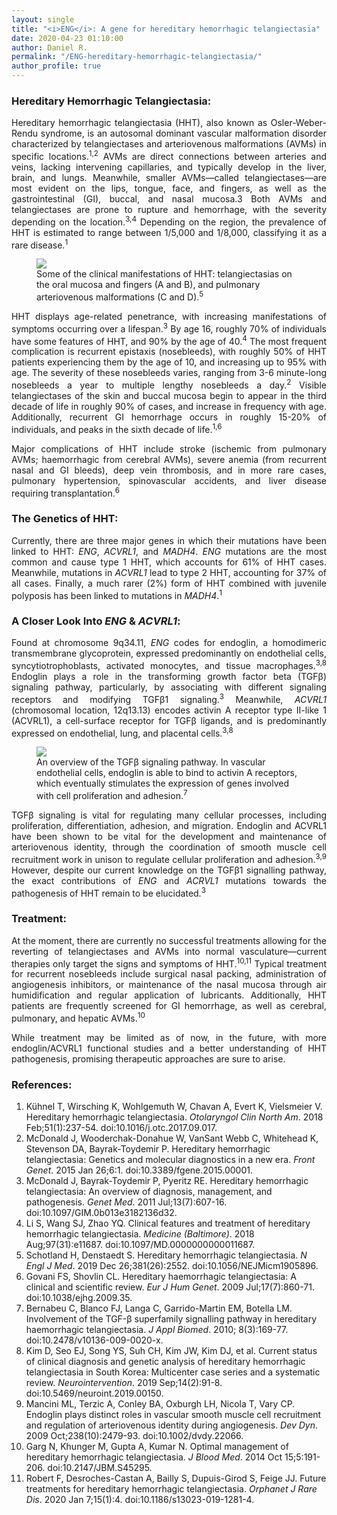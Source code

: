 ```yaml
---
layout: single
title: "<i>ENG</i>: A gene for hereditary hemorrhagic telangiectasia"
date: 2020-04-23 01:10:00
author: Daniel R.
permalink: "/ENG-hereditary-hemorrhagic-telangiectasia/"
author_profile: true
---
```

### Hereditary Hemorrhagic Telangiectasia:

<div style="text-align: justify"><p> Hereditary hemorrhagic telangiectasia (HHT), also known as Osler-Weber-Rendu syndrome, is an autosomal dominant vascular malformation disorder characterized by telangiectases and arteriovenous malformations (AVMs) in specific locations.<sup>1,2</sup> AVMs are direct connections between arteries and veins, lacking intervening capillaries, and typically develop in the liver, brain, and lungs. Meanwhile, smaller AVMs—called telangiectases—are most evident on the lips, tongue, face, and fingers, as well as the gastrointestinal (GI), buccal, and nasal mucosa.3 Both AVMs and telangiectases are prone to rupture and hemorrhage, with the severity depending on the location.<sup>3,4</sup> Depending on the region, the prevalence of HHT is estimated to range between 1/5,000 and 1/8,000, classifying it as a rare disease.<sup>1</sup></p></div>

<figure>
  <img src="https://www.nejm.org/na101/home/literatum/publisher/mms/journals/content/nejm/2019/nejm_2019.381.issue-26/nejmicm1905896/20191220/images/img_large/nejmicm1905896_f1.jpeg">
    <figcaption>Some of the clinical manifestations of HHT: telangiectasias on the oral mucosa and fingers (A and B), and pulmonary arteriovenous malformations (C and D).<sup>5</sup></figcaption>
</figure>

<div style="text-align: justify"><p>HHT displays age-related penetrance, with increasing manifestations of symptoms occurring over a lifespan.<sup>3</sup> By age 16, roughly 70% of individuals have some features of HHT, and 90% by the age of 40.<sup>4</sup> The most frequent complication is recurrent epistaxis (nosebleeds), with roughly 50% of HHT patients experiencing them by the age of 10, and increasing up to 95% with age. The severity of these nosebleeds varies, ranging from 3-6 minute-long nosebleeds a year to multiple lengthy nosebleeds a day.<sup>2</sup> Visible telangiectases of the skin and buccal mucosa begin to appear in the third decade of life in roughly 90% of cases, and increase in frequency with age. Additionally, recurrent GI hemorrhage occurs in roughly 15-20% of individuals, and peaks in the sixth decade of life.<sup>1,6</sup></p>

<p>Major complications of HHT include stroke (ischemic from pulmonary AVMs; haemorrhagic from cerebral AVMs), severe anemia (from recurrent nasal and GI bleeds), deep vein thrombosis, and in more rare cases, pulmonary hypertension, spinovascular accidents, and liver disease requiring transplantation.<sup>6</sup></p></div>

### The Genetics of HHT:

<div style="text-align: justify"><p>Currently, there are three major genes in which their mutations have been linked to HHT: <i>ENG</i>, <i>ACVRL1</i>, and <i>MADH4</i>. <i>ENG</i> mutations are the most common and cause type 1 HHT, which accounts for 61% of HHT cases. Meanwhile, mutations in <i>ACVRL1</i> lead to type 2 HHT, accounting for 37% of all cases. Finally, a much rarer (2%) form of HHT combined with juvenile polyposis has been linked to mutations in <i>MADH4</i>.<sup>1</sup></p></div>

### A Closer Look Into _ENG_ & _ACVRL1_:

<div style="text-align: justify"><p>Found at chromosome 9q34.11, <i>ENG</i> codes for endoglin, a homodimeric transmembrane glycoprotein, expressed predominantly on endothelial cells, syncytiotrophoblasts, activated monocytes, and tissue macrophages.<sup>3,8</sup> Endoglin plays a role in the transforming growth factor beta (TGFβ) signaling pathway, particularly, by associating with different signaling receptors and modifying TGFβ1 signaling.<sup>3</sup> Meanwhile, <i>ACVRL1</i> (chromosomal location, 12q13.13) encodes activin A receptor type II-like 1 (ACVRL1), a cell-surface receptor for TGFβ ligands, and is predominantly expressed on endothelial, lung, and placental cells.<sup>3,8</sup></p></div>

<figure>
  <img src="https://ars.els-cdn.com/content/image/1-s2.0-S1214021X14600302-gr2.jpg">
    <figcaption>An overview of the TGFβ signaling pathway. In vascular endothelial cells, endoglin is able to bind to activin A receptors, which eventually stimulates the expression of genes involved with cell proliferation and adhesion.<sup>7</sup></figcaption>
</figure>

<div style="text-align: justify"><p>TGFβ signaling is vital for regulating many cellular processes, including proliferation, differentiation, adhesion, and migration. Endoglin and ACVRL1 have been shown to be vital for the development and maintenance of arteriovenous identity, through the coordination of smooth muscle cell recruitment work in unison to regulate cellular proliferation and adhesion.<sup>3,9</sup> However, despite our current knowledge on the TGFβ1 signalling pathway, the exact contributions of <i>ENG</i> and <i>ACRVL1</i> mutations towards the pathogenesis of HHT remain to be elucidated.<sup>3</sup></p></div>

### Treatment:

<div style="text-align: justify"><p>At the moment, there are currently no successful treatments allowing for the reverting of telangiectases and AVMs into normal vasculature—current therapies only target the signs and symptoms of HHT.<sup>10,11</sup> Typical treatment for recurrent nosebleeds include surgical nasal packing, administration of angiogenesis inhibitors, or maintenance of the nasal mucosa through air humidification and regular application of lubricants. Additionally, HHT patients are frequently screened for GI hemorrhage, as well as cerebral, pulmonary, and hepatic AVMs.<sup>10</sup></p>

<p>While treatment may be limited as of now, in the future, with more endoglin/ACVRL1 functional studies and a better understanding of HHT pathogenesis, promising therapeutic approaches are sure to arise.</p></div>

### References:
1. Kühnel T, Wirsching K, Wohlgemuth W, Chavan A, Evert K, Vielsmeier V. Hereditary hemorrhagic telangiectasia. _Otolaryngol Clin North Am_. 2018 Feb;51(1):237-54. doi:10.1016/j.otc.2017.09.017.
2. McDonald J, Wooderchak-Donahue W, VanSant Webb C, Whitehead K, Stevenson DA, Bayrak-Toydemir P. Hereditary hemorrhagic telangiectasia: Genetics and molecular diagnostics in a new era. _Front Genet_. 2015 Jan 26;6:1. doi:10.3389/fgene.2015.00001.
3. McDonald J, Bayrak-Toydemir P, Pyeritz RE. Hereditary hemorrhagic telangiectasia: An overview of diagnosis, management, and pathogenesis. _Genet Med_. 2011 Jul;13(7):607-16. doi:10.1097/GIM.0b013e3182136d32.
4. Li S, Wang SJ, Zhao YQ. Clinical features and treatment of hereditary hemorrhagic telangiectasia. _Medicine (Baltimore)_. 2018 Aug;97(31):e11687. doi:10.1097/MD.0000000000011687.
5. Schotland H, Denstaedt S. Hereditary hemorrhagic telangiectasia. _N Engl J Med_. 2019 Dec 26;381(26):2552. doi:10.1056/NEJMicm1905896.
6. Govani FS, Shovlin CL. Hereditary haemorrhagic telangiectasia: A clinical and scientific review. _Eur J Hum Genet_. 2009 Jul;17(7):860-71. doi:10.1038/ejhg.2009.35.
7. Bernabeu C, Blanco FJ, Langa C, Garrido-Martin EM, Botella LM. Involvement of the TGF-β superfamily signalling pathway in hereditary haemorrhagic telangiectasia. _J Appl Biomed_. 2010; 8(3):169-77. doi:10.2478/v10136-009-0020-x.
8. Kim D, Seo EJ, Song YS, Suh CH, Kim JW, Kim DJ, et al. Current status of clinical diagnosis and genetic analysis of hereditary hemorrhagic telangiectasia in South Korea: Multicenter case series and a systematic review. _Neurointervention_. 2019 Sep;14(2):91-8. doi:10.5469/neuroint.2019.00150.
9. Mancini ML, Terzic A, Conley BA, Oxburgh LH, Nicola T, Vary CP. Endoglin plays distinct roles in vascular smooth muscle cell recruitment and regulation of arteriovenous identity during angiogenesis. _Dev Dyn_. 2009 Oct;238(10):2479-93. doi:10.1002/dvdy.22066.
10. Garg N, Khunger M, Gupta A, Kumar N. Optimal management of hereditary hemorrhagic telangiectasia. _J Blood Med_. 2014 Oct 15;5:191-206. doi:10.2147/JBM.S45295.
11. Robert F, Desroches-Castan A, Bailly S, Dupuis-Girod S, Feige JJ. Future treatments for hereditary hemorrhagic telangiectasia. _Orphanet J Rare Dis_. 2020 Jan 7;15(1):4. doi:10.1186/s13023-019-1281-4.
